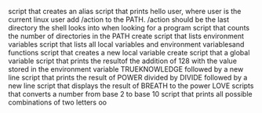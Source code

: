 script that creates an alias
script that prints hello user, where user is the current linux user
add /action to the PATH. /action should be the last directory the shell looks into when looking for a program
script that counts the number of directories in the PATH
create script that lists environment variables
script that lists all local variables and environment variablesand functions
script that creates a new local variable
create script that a global variable
script that prints the resultof the addition of 128 with the value stored in the environment variable TRUEKNOWLEDGE followed by a new line
script that prints the result of POWER divided by DIVIDE followed by a new line
script that displays the result of BREATH to the power LOVE
scripts that converts a number from base 2 to base 10
script that prints all possible combinations of two letters oo
